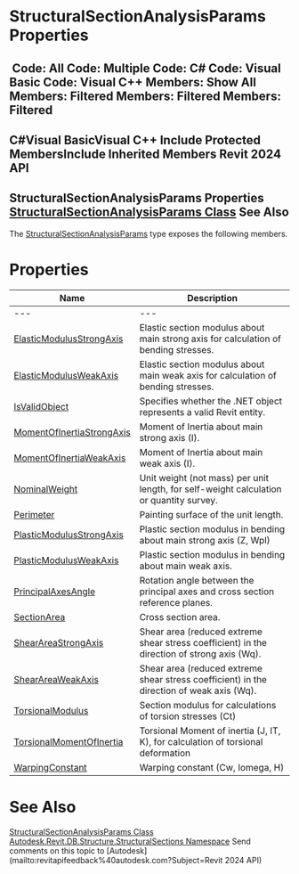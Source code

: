 # StructuralSectionAnalysisParams Properties

﻿
 Code: All Code: Multiple Code: C# Code: Visual Basic Code: Visual C++  Members: Show All Members: Filtered Members: Filtered Members: Filtered   
---  
C#Visual BasicVisual C++
Include Protected MembersInclude Inherited Members
Revit 2024 API  
---  
StructuralSectionAnalysisParams Properties  
[StructuralSectionAnalysisParams Class](e5bd2059-9102-0c1c-e9d4-16a015a4cb5e.md "StructuralSectionAnalysisParams Class") See Also  
---  
The [StructuralSectionAnalysisParams](e5bd2059-9102-0c1c-e9d4-16a015a4cb5e.md "StructuralSectionAnalysisParams Class") type exposes the following members.
# Properties
| Name | Description |
| --- | --- |
| --- | --- | --- |
| [ElasticModulusStrongAxis](b0c6d43c-b0b3-abf3-6182-339b6e8eb957.md "ElasticModulusStrongAxis Property") | Elastic section modulus about main strong axis for calculation of bending stresses. |
| [ElasticModulusWeakAxis](186c1562-917a-ffaa-ebb4-9822fe7edb8b.md "ElasticModulusWeakAxis Property") | Elastic section modulus about main weak axis for calculation of bending stresses. |
| [IsValidObject](c1b44e5d-5fa7-fcfe-c356-d9cf1594c4d9.md "IsValidObject Property") | Specifies whether the .NET object represents a valid Revit entity. |
| [MomentOfInertiaStrongAxis](bf4d9782-9bfc-2b15-445a-0722602918f6.md "MomentOfInertiaStrongAxis Property") | Moment of Inertia about main strong axis (I). |
| [MomentOfInertiaWeakAxis](5126a827-c6a9-5dc0-64eb-a56585732fe9.md "MomentOfInertiaWeakAxis Property") | Moment of Inertia about main weak axis (I). |
| [NominalWeight](d118a363-4748-d425-1ce5-bc76c266a872.md "NominalWeight Property") | Unit weight (not mass) per unit length, for self-weight calculation or quantity survey. |
| [Perimeter](e29f2e34-c1fb-d5af-1f99-e26d36799885.md "Perimeter Property") | Painting surface of the unit length. |
| [PlasticModulusStrongAxis](467bd198-862f-1c3b-7f3a-8d483bf5a8c2.md "PlasticModulusStrongAxis Property") | Plastic section modulus in bending about main strong axis (Z, Wpl) |
| [PlasticModulusWeakAxis](0c10c247-f3e3-2b08-8eb7-eaf8e465a800.md "PlasticModulusWeakAxis Property") | Plastic section modulus in bending about main weak axis. |
| [PrincipalAxesAngle](99167cdd-54e4-9e07-b964-bb65ae5d4691.md "PrincipalAxesAngle Property") | Rotation angle between the principal axes and cross section reference planes. |
| [SectionArea](4e7f946a-b811-a79f-6f29-30a12ef87baf.md "SectionArea Property") | Cross section area. |
| [ShearAreaStrongAxis](028f83f4-6de3-86c9-d7c1-9057736396fe.md "ShearAreaStrongAxis Property") | Shear area (reduced extreme shear stress coefficient) in the direction of strong axis (Wq). |
| [ShearAreaWeakAxis](cec689e9-36a0-3964-c200-85341da5a0d6.md "ShearAreaWeakAxis Property") | Shear area (reduced extreme shear stress coefficient) in the direction of weak axis (Wq). |
| [TorsionalModulus](c858f8ce-3bda-990f-0f07-a320d5392fc9.md "TorsionalModulus Property") | Section modulus for calculations of torsion stresses (Ct) |
| [TorsionalMomentOfInertia](a56d3647-acea-2676-9c78-e2ae75d31747.md "TorsionalMomentOfInertia Property") | Torsional Moment of inertia (J, IT, K), for calculation of torsional deformation |
| [WarpingConstant](50e38f77-571f-0379-c901-6daf4cade574.md "WarpingConstant Property") | Warping constant (Cw, Iomega, H) |

# See Also
[StructuralSectionAnalysisParams Class](e5bd2059-9102-0c1c-e9d4-16a015a4cb5e.md "StructuralSectionAnalysisParams Class")
[Autodesk.Revit.DB.Structure.StructuralSections Namespace](09862f38-63f6-a5f8-e560-ae775901bc92.md "Autodesk.Revit.DB.Structure.StructuralSections Namespace")
Send comments on this topic to [Autodesk](mailto:revitapifeedback%40autodesk.com?Subject=Revit 2024 API)